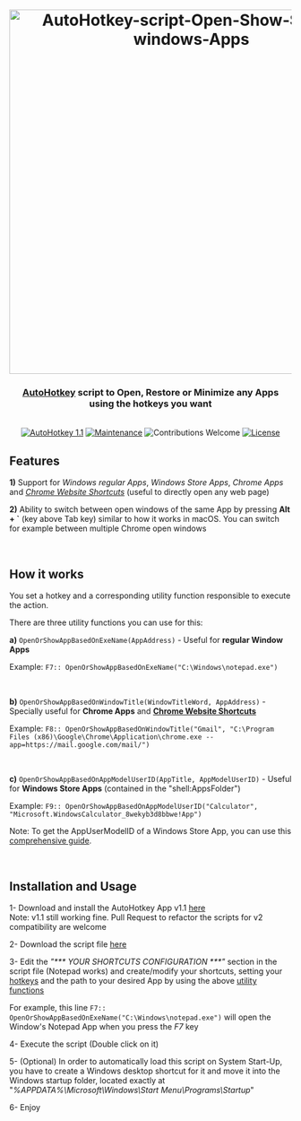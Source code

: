 <h1 align="center">
   <img src="https://github.com/JuanmaMenendez/AutoHotkey-script-Open-Show-Apps/raw/master/logo.png" alt="AutoHotkey-script-Open-Show-Switch-windows-Apps" width="650px">    
</h1>

<h3 align="center"><a href="https://www.autohotkey.com/" target="_blank">AutoHotkey</a> script to Open, Restore or Minimize any Apps using the hotkeys you want</h3>
<br /> 

<div align="center">
    <a href="https://autohotkey.com">
        <img src="https://img.shields.io/badge/AutoHotkey-1.1-blue.svg" alt="AutoHotkey 1.1" /></a>    
    <a href="https://GitHub.com/JuanmaMenendez/AutoHotkey-script-Open-Show-Apps/graphs/commit-activity"> 
        <img src="https://img.shields.io/badge/Maintained%3F-yes-green.svg" alt="Maintenance"></a>
    <img src="https://img.shields.io/badge/contributions-welcome-orange.svg" alt="Contributions Welcome">
    <a href="https://github.com/JuanmaMenendez/AutoHotkey-script-Open-Show-Apps/blob/master/LICENSE">
        <img src="https://img.shields.io/badge/license-MIT-blue.svg" alt="License"></a>
</div>


## Features

**1)** Support for *Windows regular Apps*, *Windows Store Apps*, *Chrome Apps* and [*Chrome Website Shortcuts*](https://www.laptopmag.com/articles/how-to-create-desktop-shortcuts-for-web-pages-using-chrome) (useful to directly open any web page)

**2)** Ability to switch between open windows of the same App by pressing **Alt + `** (key above Tab key) similar to how it works in macOS. You can switch for example between multiple Chrome open windows 

<br /> 


## How it works

You set a hotkey and a corresponding utility function responsible to execute the action.

There are three utility functions you can use for this:


**a)** `OpenOrShowAppBasedOnExeName(AppAddress)` - Useful for **regular Window Apps**

Example: `F7:: OpenOrShowAppBasedOnExeName("C:\Windows\notepad.exe")`

<br>

**b)** `OpenOrShowAppBasedOnWindowTitle(WindowTitleWord, AppAddress)` - Specially useful for **Chrome Apps** and [**Chrome Website Shortcuts**](https://www.laptopmag.com/articles/how-to-create-desktop-shortcuts-for-web-pages-using-chrome) 

Example: `F8:: OpenOrShowAppBasedOnWindowTitle("Gmail", "C:\Program Files (x86)\Google\Chrome\Application\chrome.exe --app=https://mail.google.com/mail/")`

<br>

**c)** `OpenOrShowAppBasedOnAppModelUserID(AppTitle, AppModelUserID)` - Useful for **Windows Store Apps** (contained in the "shell:AppsFolder\")

Example: `F9:: OpenOrShowAppBasedOnAppModelUserID("Calculator", "Microsoft.WindowsCalculator_8wekyb3d8bbwe!App")`

Note: To get the AppUserModelID of a Windows Store App, you can use this [comprehensive guide](https://jcutrer.com/windows/find-aumid).


<br /> 


## Installation and Usage

1- Download and install the AutoHotkey App v1.1 [here](https://www.autohotkey.com/) <br />
Note: v1.1 still working fine. Pull Request to refactor the scripts for v2 compatibility are welcome

2- Download the script file [here](https://github.com/JuanmaMenendez/AutoHotkey-script-Open-Show-Apps/releases/latest/download/AutoHotkey-script-Open-Show-Apps.ahk)

3- Edit the _"*** YOUR SHORTCUTS CONFIGURATION ***"_ section in the script file (Notepad works) and create/modify your shortcuts, setting your [hotkeys](https://autohotkey.com/docs/KeyList.htm) and the path to your desired App by using the above [utility functions](https://github.com/JuanmaMenendez/AutoHotkey-script-Open-Show-Apps#how-it-works)

For example, this line `F7:: OpenOrShowAppBasedOnExeName("C:\Windows\notepad.exe")`  will open the Window's Notepad App when you press the *F7* key

4- Execute the script (Double click on it)

5- (Optional) In order to automatically load this script on System Start-Up, you have to create a Windows desktop shortcut for it and move it into the Windows startup folder, located exactly at "*%APPDATA%\Microsoft\Windows\Start Menu\Programs\Startup*"

6- Enjoy

<br /> 
